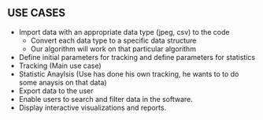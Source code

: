## USE CASES

- Import data with an appropriate data type (jpeg, csv) to the code
    - Convert each data type to a specific data structure
    - Our algorithm will work on that particular algorithm
- Define initial parameters for tracking and define parameters for statistics
- Tracking (Main use case)
- Statistic Anaylsis (Use has done his own tracking, he wants to to do some anaysis on that data)
- Export data to the user
- Enable users to search and filter data in the software.
- Display interactive visualizations and reports.